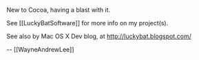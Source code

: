 

New to Cocoa, having a blast with it.

See [[LuckyBatSoftware]] for more info on my project(s).

See also by Mac OS X Dev blog, at http://luckybat.blogspot.com/

-- [[WayneAndrewLee]]